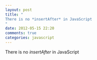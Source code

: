 ```yaml
---
layout: post
title: "
There is no *insertAfter* in JavaScript
"
date: 2012-05-15 22:20
comments: true
categories: javascript
---
```


There is no *insertAfter* in JavaScript

